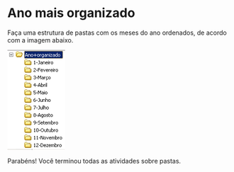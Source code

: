 # Ano mais organizado

Faça uma estrutura de pastas com os meses do ano ordenados, de acordo
com a imagem abaixo.

![ano+organizado](imagem/10-ano+organizado.png)

Parabéns! Você terminou todas as atividades sobre pastas.
